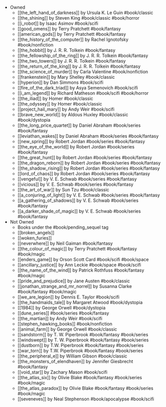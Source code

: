 - Owned
	- [[the_left_hand_of_darkness]] by Ursula K. Le Guin #book/classic
	- [[the_shining]] by Steven King #book/classic #book/horror 
	- [[i_robot]] by Isaac Asimov #book/scifi 
	- [[good_omens]] by Terry Pratchett #book/fantasy 
	- [[american_gods]] by Terry Pratchett #book/fantasy 
	- [[the_history_of_the_computer]] by Rachel Ignotofsky #book/nonfiction 
	- [[the_hobbit]] by J. R. R. Tolkein #book/fantasy 
	- [[the_fellowship_of_the_ring]] by J. R. R. Tolkein #book/fantasy 
	- [[the_two_towers]] by J. R. R. Tolkein #book/fantasy 
	- [[the_return_of_the_king]] by J. R. R. Tolkein #book/fantasy 
	- [[the_science_of_murder]] by Carla Valentine #book/nonfiction 
	- [[frankenstein]] by Mary Shelley #book/classic 
	- [[hyperion]] by Dan Simmons #book/scifi 
	- [[fire_of_the_dark_triad]] by Asya Semenovich #book/scifi 
	- [[i_am_legend]] by Richard Matheson #book/scifi #book/horror
	- [[the_iliad]] by Homer #book/classic 
	- [[the_odyssey]] by Homer #book/classic 
	- [[project_hail_mary]] by Andy Weir #book/scifi 
	- [[brave_new_world]] by Aldous Huxley #book/classic #book/dystopia 
	- [[the_long_price_quartet]] by Daniel Abraham #book/series #book/fantasy 
	- [[leviathan_wakes]] by Daniel Abraham #book/series #book/fantasy 
	- [[new_spring]] by Robert Jordan #book/series #book/fantasy 
	- [[the_eye_of_the_world]] by Robert Jordan #book/series #book/fantasy 
	- [[the_great_hunt]] by Robert Jordan #book/series #book/fantasy 
	- [[the_dragon_reborn]] by Robert Jordan #book/series #book/fantasy 
	- [[the_shadow_rising]] by Robert Jordan #book/series #book/fantasy 
	- [[lord_of_chaos]] by Robert Jordan #book/series #book/fantasy 
	- [[vengeful]] by V. E. Schwab #book/series #book/fantasy 
	- [[vicious]] by V. E. Schwab #book/series #book/fantasy 
	- [[the_art_of_war]] by Sun Tzu #book/classic 
	- [[a_conjuring_of_light]] by V. E. Schwab #book/series #book/fantasy 
	- [[a_gathering_of_shadows]] by V. E. Schwab #book/series #book/fantasy 
	- [[a_darker_shade_of_magic]] by V. E. Schwab #book/series #book/fantasy 
- Not Owned
	- Books under the #book/pending_sequel tag
	- [[broken_angels]]
	- [[woken_furies]]
	- [[neverwhere]] by Neil Gaiman #book/fantasy 
	- [[the_colour_of_magic]] by Terry Pratchett #book/fantasy #book/magic  
	- [[enders_game]] by Orson Scott Card #book/scifi #book/space 
	- [[ancillary_justice]] by Ann Leckie #book/space #book/scifi 
	- [[the_name_of_the_wind]] by Patrick Rothfuss #book/fantasy #book/magic  
	- [[pride_and_prejudice]] by Jane Austen #book/classic 
	- [[jonathan_strange_and_mr_norrel]] by Susanna Clarke #book/fantasy #book/magic  
	- [[we_are_legion]] by Dennis E. Taylor #book/scifi 
	- [[the_handmaids_tale]] by Margaret Atwood #book/dystopia 
	- [[1984]] by George Orwell #book/dystopia 
	- [[dune_series]] #book/series #book/fantasy 
	- [[the_martian]] by Andy Weir #book/scifi 
	- [[stephen_hawking_books]] #book/nonfiction 
	- [[animal_farm]] by George Orwell #book/classic 
	- [[sandstorm]] by T. W. Piperbrook #book/fantasy #book/series 
	- [[windswept]] by T. W. Piperbrook #book/fantasy #book/series 
	- [[dustborn]] by T.W. Piperbrook #book/fantasy #book/series 
	- [[war_torn]] by T.W. Piperbrook #book/fantasy #book/series 
	- [[the_peripheral_e]] by William Gibson #book/classic 
	- [[the_monsters_of_elendhaven]] by Jennifer Giesbrecht #book/fantasy 
	- [[void_star]] by Zachary Mason #book/scifi
	- [[the_atlas_six]] by Olivie Blake #book/fantasy #book/series #book/magic 
	- [[the_atlas_paradox]] by Olivie Blake #book/fantasy #book/series #book/magic 
	- [[seveneves]] by Neal Stephenson #book/apocalypse #book/scifi 